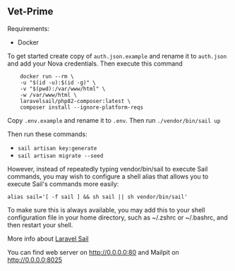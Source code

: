 ## Vet-Prime

Requirements:
- Docker

To get started create copy of `auth.json.example` and rename it to `auth.json` and add your Nova credentials. Then execute this command
```
    docker run --rm \
    -u "$(id -u):$(id -g)" \
    -v "$(pwd):/var/www/html" \
    -w /var/www/html \
    laravelsail/php82-composer:latest \
    composer install --ignore-platform-reqs
```
Copy `.env.example` and rename it to `.env`. Then run `./vendor/bin/sail up`  

Then run these commands:
- `sail artisan key:generate`
- `sail artisan migrate --seed`

However, instead of repeatedly typing vendor/bin/sail to execute Sail commands, you may wish to configure a shell alias that allows you to execute Sail's commands more easily:  
```
alias sail='[ -f sail ] && sh sail || sh vendor/bin/sail'
```  
To make sure this is always available, you may add this to your shell configuration file in your home directory, such as ~/.zshrc or ~/.bashrc, and then restart your shell.
  
More info about [Laravel Sail](https://laravel.com/docs/10.x/sail)

You can find web server on <http://0.0.0.0:80> and Mailpit on <http://0.0.0.0:8025>
